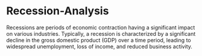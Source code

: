 # Recession-Analysis
Recessions are periods of economic contraction having a significant impact on various industries. Typically, a recession is characterized by a significant decline in the gross domestic product (GDP) over a time period, leading to widespread unemployment, loss of income, and reduced business activity.
